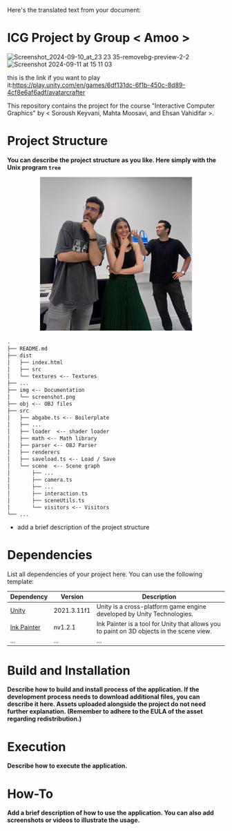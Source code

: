 Here's the translated text from your document:

# ICG Project by Group < Amoo >
<!-- An image of the application must be located in the ./img folder relative to this file -->

![Screenshot_2024-09-10_at_23 23 35-removebg-preview-2-2](https://github.com/user-attachments/assets/ee2a9797-8d47-41b1-8e1c-6e3b797386b7)
   <img width="828" alt="Screenshot 2024-09-11 at 15 11 03" src="https://github.com/user-attachments/assets/a30e5832-f4c1-4fa8-b930-bd91d61c0e29">

 this is the link if you want to play it:https://play.unity.com/en/games/6df131dc-6f1b-450c-8d89-4cf8e6af6adf/avatarcrafter

This repository contains the project for the course "Interactive Computer Graphics" by < Soroush Keyvani, Mahta Moosavi, and Ehsan Vahidifar >.

# Project Structure

**You can describe the project structure as you like. Here simply with the Unix program `tree`**
<div align="center">
    <img src="img/team.jpg" width="70%">
</div>

```
.
├── README.md
├── dist
│   ├── index.html
│   ├── src
│   └── textures <-- Textures
├── ...
├── img <-- Documentation
│   └── screenshot.png
├── obj <-- OBJ files
├── src
│   ├── abgabe.ts <-- Boilerplate
│   ├── ...
│   ├── loader  <-- shader loader
│   ├── math <-- Math library
│   ├── parser <-- OBJ Parser
│   ├── renderers
│   ├── saveload.ts <-- Load / Save
│   └── scene  <-- Scene graph
│       ├── ...
│       ├── camera.ts
│       ├── ...
│       ├── interaction.ts
│       ├── sceneUtils.ts
│       └── visitors <-- Visitors
└── ...

```

- add a brief description of the project structure

# Dependencies

List all dependencies of your project here. You can use the following template:

| Dependency                                                                                     | Version     | Description                                                                               |
| ---------------------------------------------------------------------------------------------- | ----------- | ----------------------------------------------------------------------------------------- |
| [Unity](https://unity.com/)                                                                    | 2021.3.11f1 | Unity is a cross-platform game engine developed by Unity Technologies.                    |
| [Ink Painter](https://assetstore.unity.com/packages/tools/particles-effects/ink-painter-86210) | nv1.2.1     | Ink Painter is a tool for Unity that allows you to paint on 3D objects in the scene view. |
| ...                                                                                            | ...         | ...                                                                                       |

# Build and Installation

**Describe how to build and install process of the application. If the development process needs to download additional files, you can describe it here.  Assets uploaded alongside the project do not need further explanation. (Remember to adhere to the EULA of the asset regarding redistribution.)**

# Execution

**Describe how to execute the application.**

# How-To

**Add a brief description of how to use the application. You can also add screenshots or videos to illustrate the usage.**



